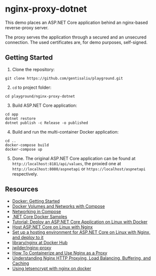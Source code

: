 # nginx-proxy-dotnet

This demo places an ASP.NET Core application behind an nginx-based reverse-proxy server.

The proxy serves the application through a secured and an unsecured connection. The used certificates are, for demo purposes, self-signed.

## Getting Started

1. Clone the repository:

```
git clone https://github.com/gentisaliu/playground.git
```

2. `cd` to project folder:

```
cd playground/nginx-proxy-dotnet
```

3. Build ASP.NET Core application:

```
cd app
dotnet restore
dotnet publish -c Release -o published
```

4. Build and run the multi-container Docker application:

```
cd ..
docker-compose build
docker-compose up
```

5. Done. The original ASP.NET Core application can be found at `http://localhost:8181/api/values`, the proxied one at `http://localhost:8080/aspnetapi` or `https://localhost/aspnetapi` respectively.

## Resources

- [Docker: Getting Started](https://docs.docker.com/get-started/)
- [Docker Volumes and Networks with Compose](https://www.linux.com/learn/docker-volumes-and-networks-compose)
- [Networking in Compose](https://docs.docker.com/compose/networking)
- [.NET Core Docker Samples](https://github.com/dotnet/dotnet-docker-samples)
- [Tutorial: Deploy an ASP.NET Core Application on Linux with Docker](https://stormpath.com/blog/tutorial-deploy-asp-net-core-on-linux-with-docker)
- [Host ASP.NET Core on Linux with Nginx](https://docs.microsoft.com/en-us/aspnet/core/publishing/linuxproduction)
- [Set up a hosting environment for ASP.NET Core on Linux with Nginx, and deploy to it](https://docs.microsoft.com/en-us/aspnet/core/publishing/linuxproduction)
- [library/nginx at Docker Hub](https://hub.docker.com/_/nginx/)
- [jwilder/nginx-proxy](https://github.com/jwilder/nginx-proxy)
- [How To Containerize and Use Nginx as a Proxy](https://www.digitalocean.com/community/tutorials/docker-explained-how-to-containerize-and-use-nginx-as-a-proxy)
- [Understanding Nginx HTTP Proxying, Load Balancing, Buffering, and Caching](https://www.digitalocean.com/community/tutorials/understanding-nginx-http-proxying-load-balancing-buffering-and-caching)
- [Using letsencrypt with nginx on docker](http://blog.nbellocam.me/2016/03/10/letsencrypt-and-nginx-on-docker)
